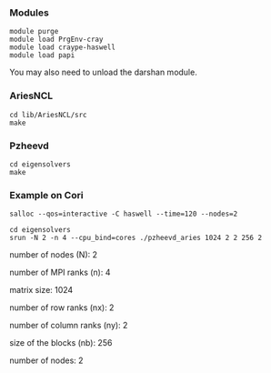 ### Modules

```
module purge
module load PrgEnv-cray 
module load craype-haswell
module load papi
```

You may also need to unload the darshan module.

### AriesNCL

```
cd lib/AriesNCL/src
make
```

### Pzheevd

```
cd eigensolvers
make
```

### Example on Cori

```
salloc --qos=interactive -C haswell --time=120 --nodes=2

cd eigensolvers
srun -N 2 -n 4 --cpu_bind=cores ./pzheevd_aries 1024 2 2 256 2
```
number of nodes (N): 2 

number of MPI ranks (n): 4

matrix size: 1024

number of row ranks (nx): 2 

number of column ranks (ny): 2 

size of the blocks (nb): 256 

number of nodes: 2 



